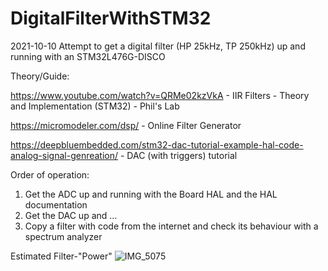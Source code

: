 # DigitalFilterWithSTM32
2021-10-10
Attempt to get a digital filter (HP 25kHz, TP 250kHz) up and running with an STM32L476G-DISCO

Theory/Guide:

https://www.youtube.com/watch?v=QRMe02kzVkA - IIR Filters - Theory and Implementation (STM32) - Phil's Lab

https://micromodeler.com/dsp/ - Online Filter Generator

https://deepbluembedded.com/stm32-dac-tutorial-example-hal-code-analog-signal-genreation/ - DAC (with triggers) tutorial

Order of operation:
1. Get the ADC up and running with the Board HAL and the HAL documentation
2. Get the DAC up and ...
3. Copy a filter with code from the internet and check its behaviour with a spectrum analyzer

Estimated Filter-"Power"
![IMG_5075](https://user-images.githubusercontent.com/62153964/137503139-60a9f56b-82b1-4710-ada8-158d6b80bb3d.jpg)
